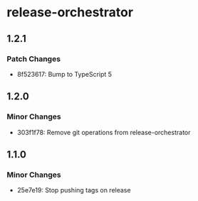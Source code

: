 # release-orchestrator

## 1.2.1

### Patch Changes

- 8f523617: Bump to TypeScript 5

## 1.2.0

### Minor Changes

- 303f1f78: Remove git operations from release-orchestrator

## 1.1.0

### Minor Changes

- 25e7e19: Stop pushing tags on release
